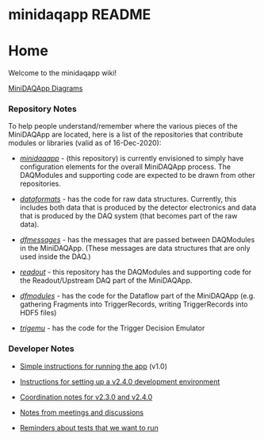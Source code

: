# minidaqapp README
# Home
Welcome to the minidaqapp wiki!

[MiniDAQApp Diagrams](MiniDAQApp-Diagrams.md)

### Repository Notes

To help people understand/remember where the various pieces of the MiniDAQApp are located, here is a list of the repositories that contribute modules or libraries (valid as of 16-Dec-2020):


* [_minidaqapp_](https://github.com/DUNE-DAQ/dataformats) - (this repository) is currently envisioned to simply have configuration elements for the overall MiniDAQApp process. The DAQModules and supporting code are expected to be drawn from other repositories.


* [_dataformats_](https://github.com/DUNE-DAQ/dataformats) - has the code for raw data structures.  Currently, this includes both data that is produced by the detector electronics and data that is produced by the DAQ system (that becomes part of the raw data). 


* [_dfmessages_](https://github.com/DUNE-DAQ/dfmessages) - has the messages that are passed between DAQModules in the MiniDAQApp.  (These messages are data structures that are only used inside the DAQ.)


* [_readout_](https://github.com/DUNE-DAQ/readout) - this repository has the DAQModules and supporting code for the Readout/Upstream DAQ part of the MiniDAQApp.


* [_dfmodules_](https://github.com/DUNE-DAQ/dfmodules) - has the code for the Dataflow part of the MiniDAQApp (e.g. gathering Fragments into TriggerRecords, writing TriggerRecords into HDF5 files)


* [_trigemu_](https://github.com/DUNE-DAQ/trigemu) - has the code for the Trigger Decision Emulator

### Developer Notes


* [Simple instructions for running the app](Simple-instructions-for-running-the-app.md) (v1.0)


* [Instructions for setting up a v2.4.0 development environment](Instructions-for-setting-up-a-v2.4.0-development-environment.md)


* [Coordination notes for v2.3.0 and v2.4.0](Coordination-notes-for-v2.3.0-and-v2.4.0.md)


* [Notes from meetings and discussions](Notes-from-meetings-and-discussions.md)


* [Reminders about tests that we want to run](Reminders-about-tests-that-we-want-to-run.md)
